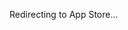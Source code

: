 Redirecting to App Store...

<html>
<head>
    <meta charset="utf-8">
    <title>Spike Stats Login</title>
</head>
<body>

<script>
  // Function to detect the user's device
  function detectDevice() {
    var userAgent = navigator.userAgent || navigator.vendor || window.opera;

    // iOS detection
    if (/iPad|iPhone|iPod/.test(userAgent) && !window.MSStream) {
      return 'iOS';
    }
    // Android detection
    else if (/android/i.test(userAgent)) {
      return 'Android';
    }
    return 'Unknown';
  }

  // Function to redirect based on device
  function redirectBasedOnDevice() {
    var device = detectDevice();
    if (device === 'iOS') {
      window.location.href = 'https://apps.apple.com/app/id1541123839';
    } else if (device === 'Android') {
      window.location.href = 'market://details?id=crocusgames.com.spikestats';
    } else {
      console.log('Device not recognized');
    }
  }

  // Run the redirect function when the script loads
  redirectBasedOnDevice();
</script>
    
</body>
</html>
